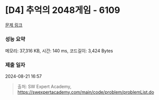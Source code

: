 # [D4] 추억의 2048게임 - 6109 

[문제 링크](https://swexpertacademy.com/main/code/problem/problemDetail.do?contestProbId=AWbrg9uabZsDFAWQ) 

### 성능 요약

메모리: 37,316 KB, 시간: 140 ms, 코드길이: 3,424 Bytes

### 제출 일자

2024-08-21 16:57



> 출처: SW Expert Academy, https://swexpertacademy.com/main/code/problem/problemList.do